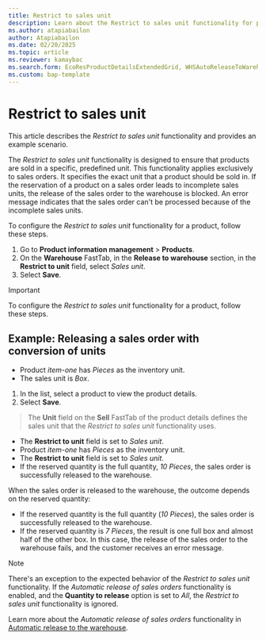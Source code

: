 ```yaml
---
title: Restrict to sales unit
description: Learn about the Restrict to sales unit functionality for products.
ms.author: atapiabailon
author: Atapiabailon
ms.date: 02/20/2025
ms.topic: article
ms.reviewer: kamaybac
ms.search.form: EcoResProductDetailsExtendedGrid, WHSAutoReleaseToWarehouse
ms.custom: bap-template
---
```



# Restrict to sales unit

This article describes the *Restrict to sales unit* functionality and provides an example scenario.


The *Restrict to sales unit* functionality is designed to ensure that products are sold in a specific, predefined unit. This functionality applies exclusively to sales orders. It specifies the exact unit that a product should be sold in. If the reservation of a product on a sales order leads to incomplete sales units, the release of the sales order to the warehouse is blocked. An error message indicates that the sales order can't be processed because of the incomplete sales units.


To configure the *Restrict to sales unit* functionality for a product, follow these steps.

1. Go to **Product information management** \> **Products**.
1. On the **Warehouse** FastTab, in the **Release to warehouse** section, in the **Restrict to unit** field, select *Sales unit*.
1. Select **Save**.


> [!IMPORTANT]
To configure the *Restrict to sales unit* functionality for a product, follow these steps.


## Example: Releasing a sales order with conversion of units


- Product *item-one* has *Pieces* as the inventory unit.
- The sales unit is *Box*.

1. In the list, select a product to view the product details.
1. Select **Save**.
> The **Unit** field on the **Sell** FastTab of the product details defines the sales unit that the *Restrict to sales unit* functionality uses.
- The **Restrict to unit** field is set to *Sales unit*.
- Product *item-one* has *Pieces* as the inventory unit.
- The **Restrict to unit** field is set to *Sales unit*.
- If the reserved quantity is the full quantity, *10 Pieces*, the sales order is successfully released to the warehouse.

When the sales order is released to the warehouse, the outcome depends on the reserved quantity:
- If the reserved quantity is the full quantity (*10 Pieces*), the sales order is successfully released to the warehouse.
- If the reserved quantity is *7 Pieces*, the result is one full box and almost half of the other box. In this case, the release of the sales order to the warehouse fails, and the customer receives an error message.



> [!NOTE]
> There's an exception to the expected behavior of the *Restrict to sales unit* functionality. If the *Automatic release of sales orders* functionality is enabled, and the **Quantity to release** option is set to *All*, the *Restrict to sales unit* functionality is ignored.
>
> Learn more about the *Automatic release of sales orders* functionality in [Automatic release to the warehouse](release-to-warehouse-process#automatic-release-to-the-warehouse).

